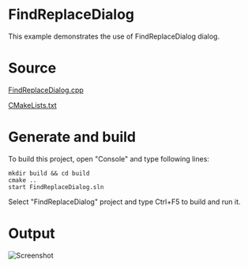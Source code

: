 # FindReplaceDialog

This example demonstrates the use of FindReplaceDialog dialog.

# Source

[FindReplaceDialog.cpp](FindReplaceDialog.cpp)

[CMakeLists.txt](CMakeLists.txt)

# Generate and build

To build this project, open "Console" and type following lines:

``` shell
mkdir build && cd build
cmake .. 
start FindReplaceDialog.sln
```

Select "FindReplaceDialog" project and type Ctrl+F5 to build and run it.

# Output

![Screenshot](../../../docs/Pictures/FindReplaceDialog.png)
